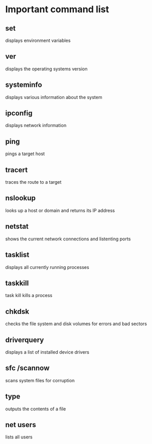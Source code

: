 # Important command list
## set
displays environment variables
## ver
displays the operating systems version
## systeminfo
displays various information about the system
## ipconfig
displays network information
## ping
pings a target host
## tracert
traces the route to a target
## nslookup
looks up a host or domain and returns its IP address
## netstat
shows the current network connections and listenting ports
## tasklist
displays all currently running processes
## taskkill
task kill kills a process
## chkdsk
checks the file system and disk volumes for errors and bad sectors
## driverquery
displays a list of installed device drivers
## sfc /scannow
scans system files for corruption
## type
outputs the contents of a file
## net users
lists all users

